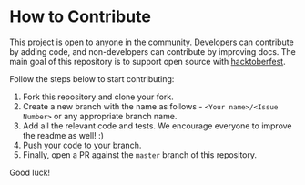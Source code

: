 # How to Contribute

This project is open to anyone in the community. Developers can contribute by adding code, and non-developers can contribute by improving docs. The main goal of this repository is to support open source with [hacktoberfest](http://hacktoberfest.digitalocean.com).

Follow the steps below to start contributing:

1. Fork this repository and clone your fork.
2. Create a new branch with the name as follows - `<Your name>/<Issue Number>` or any appropriate branch name.
3. Add all the relevant code and tests. We encourage everyone to improve the readme as well! :)
4. Push your code to your branch.
5. Finally, open a PR against the `master` branch of this repository.

Good luck!
